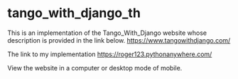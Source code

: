 # tango_with_django_th
This is an implementation of the Tango_With_Django website
whose description is provided in the link below.
https://www.tangowithdjango.com/

The link to my implementation
https://roger123.pythonanywhere.com/

View the website in a computer or desktop mode of mobile.
